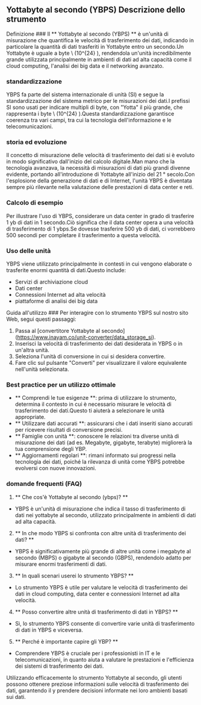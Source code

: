 ## Yottabyte al secondo (YBPS) Descrizione dello strumento

Definizione ###
Il ** Yottabyte al secondo (YBPS) ** è un'unità di misurazione che quantifica le velocità di trasferimento dei dati, indicando in particolare la quantità di dati trasferiti in Yottabyte entro un secondo.Un Yottabyte è uguale a byte \ (10^{24} \), rendendola un'unità incredibilmente grande utilizzata principalmente in ambienti di dati ad alta capacità come il cloud computing, l'analisi dei big data e il networking avanzato.

### standardizzazione
YBPS fa parte del sistema internazionale di unità (SI) e segue la standardizzazione del sistema metrico per le misurazioni dei dati.I prefissi SI sono usati per indicare multipli di byte, con "Yotta" il più grande, che rappresenta i byte \ (10^{24} \).Questa standardizzazione garantisce coerenza tra vari campi, tra cui la tecnologia dell'informazione e le telecomunicazioni.

### storia ed evoluzione
Il concetto di misurazione delle velocità di trasferimento dei dati si è evoluto in modo significativo dall'inizio del calcolo digitale.Man mano che la tecnologia avanzava, la necessità di misurazioni di dati più grandi divenne evidente, portando all'introduzione di Yottabyte all'inizio del 21 ° secolo.Con l'esplosione della generazione di dati e di Internet, l'unità YBPS è diventata sempre più rilevante nella valutazione delle prestazioni di data center e reti.

### Calcolo di esempio
Per illustrare l'uso di YBPS, considerare un data center in grado di trasferire 1 yb di dati in 1 secondo.Ciò significa che il data center opera a una velocità di trasferimento di 1 ybps.Se dovesse trasferire 500 yb di dati, ci vorrebbero 500 secondi per completare il trasferimento a questa velocità.

### Uso delle unità
YBPS viene utilizzato principalmente in contesti in cui vengono elaborate o trasferite enormi quantità di dati.Questo include:
- Servizi di archiviazione cloud
- Dati center
- Connessioni Internet ad alta velocità
- piattaforme di analisi dei big data

Guida all'utilizzo ###
Per interagire con lo strumento YBPS sul nostro sito Web, segui questi passaggi:
1. Passa al [convertitore Yottabyte al secondo] (https://www.inayam.co/unit-converter/data_storage_si).
2. Inserisci la velocità di trasferimento dei dati desiderata in YBPS o in un'altra unità.
3. Seleziona l'unità di conversione in cui si desidera convertire.
4. Fare clic sul pulsante "Converti" per visualizzare il valore equivalente nell'unità selezionata.

### Best practice per un utilizzo ottimale
- ** Comprendi le tue esigenze **: prima di utilizzare lo strumento, determina il contesto in cui è necessario misurare le velocità di trasferimento dei dati.Questo ti aiuterà a selezionare le unità appropriate.
- ** Utilizzare dati accurati **: assicurarsi che i dati inseriti siano accurati per ricevere risultati di conversione precisi.
- ** Famiglie con unità **: conoscere le relazioni tra diverse unità di misurazione dei dati (ad es. Megabyte, gigabyte, terabyte) migliorerà la tua comprensione degli YBP.
- ** Aggiornamenti regolari **: rimani informato sui progressi nella tecnologia dei dati, poiché la rilevanza di unità come YBPS potrebbe evolversi con nuove innovazioni.

### domande frequenti (FAQ)

1. ** Che cos'è Yottabyte al secondo (ybps)? **
- YBPS è un'unità di misurazione che indica il tasso di trasferimento di dati nei yottabyte al secondo, utilizzato principalmente in ambienti di dati ad alta capacità.

2. ** In che modo YBPS si confronta con altre unità di trasferimento dei dati? **
- YBPS è significativamente più grande di altre unità come i megabyte al secondo (MBPS) o gigabyte al secondo (GBPS), rendendolo adatto per misurare enormi trasferimenti di dati.

3. ** In quali scenari userei lo strumento YBPS? **
- Lo strumento YBPS è utile per valutare le velocità di trasferimento dei dati in cloud computing, data center e connessioni Internet ad alta velocità.

4. ** Posso convertire altre unità di trasferimento di dati in YBPS? **
- Sì, lo strumento YBPS consente di convertire varie unità di trasferimento di dati in YBPS e viceversa.

5. ** Perché è importante capire gli YBP? **
- Comprendere YBPS è cruciale per i professionisti in IT e le telecomunicazioni, in quanto aiuta a valutare le prestazioni e l'efficienza dei sistemi di trasferimento dei dati.

Utilizzando efficacemente lo strumento Yottabyte al secondo, gli utenti possono ottenere preziose informazioni sulle velocità di trasferimento dei dati, garantendo il y prendere decisioni informate nei loro ambienti basati sui dati.